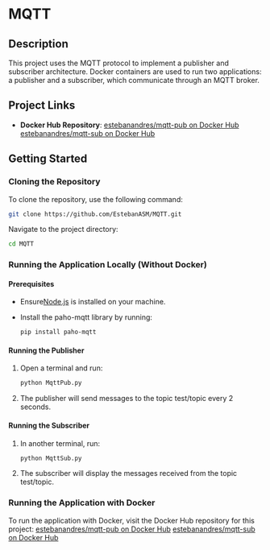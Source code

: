 # MQTT


## Description
This project uses the MQTT protocol to implement a publisher and subscriber architecture. Docker containers are used to run two applications: a publisher and a subscriber, which communicate through an MQTT broker.

## Project Links
- **Docker Hub Repository**: [estebanandres/mqtt-pub on Docker Hub](https://hub.docker.com/repository/docker/estebanandres/rest-api/general)
[estebanandres/mqtt-sub on Docker Hub](https://hub.docker.com/repository/docker/estebanandres/rest-api/general)

## Getting Started

### Cloning the Repository
To clone the repository, use the following command:
```bash
git clone https://github.com/EstebanASM/MQTT.git
```
Navigate to the project directory:
```bash
cd MQTT
```

### Running the Application Locally (Without Docker)
#### Prerequisites
- Ensure[Node.js](https://www.python.org/downloads/) is installed on your machine.

- Install the paho-mqtt library by running:
   ```bash
   pip install paho-mqtt

   ```

#### Running the Publisher
1. Open a terminal and run:
   ```bash
   python MqttPub.py

   ```
2. The publisher will send messages to the topic test/topic every 2 seconds.

#### Running the Subscriber
1. In another terminal, run:
   ```bash
   python MqttSub.py

   ```
2. The subscriber will display the messages received from the topic test/topic.


### Running the Application with Docker

To run the application with Docker, visit the Docker Hub repository for this project: [estebanandres/mqtt-pub on Docker Hub](https://hub.docker.com/repository/docker/estebanandres/rest-api/general)
[estebanandres/mqtt-sub on Docker Hub](https://hub.docker.com/repository/docker/estebanandres/rest-api/general)